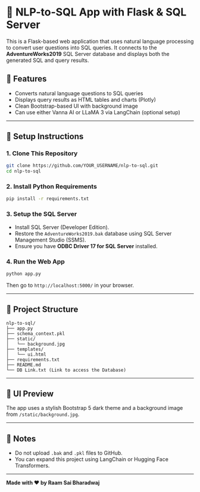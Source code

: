 # 🧠 NLP-to-SQL App with Flask & SQL Server

This is a Flask-based web application that uses natural language processing to convert user questions into SQL queries. It connects to the **AdventureWorks2019** SQL Server database and displays both the generated SQL and query results.

## 🌟 Features

- Converts natural language questions to SQL queries
- Displays query results as HTML tables and charts (Plotly)
- Clean Bootstrap-based UI with background image
- Can use either Vanna AI or LLaMA 3 via LangChain (optional setup)

---

## 🚀 Setup Instructions

### 1. Clone This Repository

```bash 
git clone https://github.com/YOUR_USERNAME/nlp-to-sql.git
cd nlp-to-sql
```

### 2. Install Python Requirements

```bash
pip install -r requirements.txt
```

### 3. Setup the SQL Server

- Install SQL Server (Developer Edition).
- Restore the `AdventureWorks2019.bak` database using SQL Server Management Studio (SSMS).
- Ensure you have **ODBC Driver 17 for SQL Server** installed.

### 4. Run the Web App

```bash
python app.py
```

Then go to `http://localhost:5000/` in your browser.

---

## 📁 Project Structure

```
nlp-to-sql/
├── app.py
├── schema_context.pkl
├── static/
│   └── background.jpg
├── templates/
│   └── ui.html
├── requirements.txt
├── README.md
└── DB Link.txt (Link to access the Database)
```
---

## 📸 UI Preview

The app uses a stylish Bootstrap 5 dark theme and a background image from `/static/background.jpg`.

---

## 🔐 Notes

- Do not upload `.bak` and `.pkl` files to GitHub.
- You can expand this project using LangChain or Hugging Face Transformers.

---

**Made with ❤️ by Raam Sai Bharadwaj**


